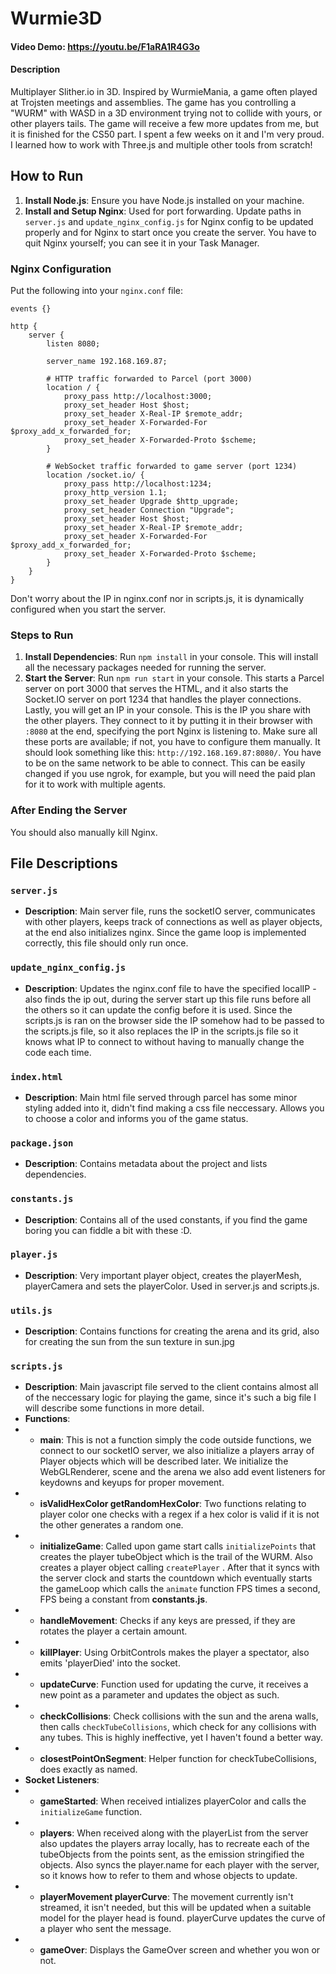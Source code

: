 # Wurmie3D

#### Video Demo: https://youtu.be/F1aRA1R4G3o

#### Description

Multiplayer Slither.io in 3D. Inspired by WurmieMania, a game often played at Trojsten meetings and assemblies. The game has you controlling a "WURM" with WASD in a 3D environment trying not to collide with yours, or other players tails. The game will receive a few more updates from me, but it is finished for the CS50 part. I spent a few weeks on it and I'm very proud. I learned how to work with Three.js and multiple other tools from scratch!

## How to Run

1. **Install Node.js**: Ensure you have Node.js installed on your machine.
2. **Install and Setup Nginx**: Used for port forwarding. Update paths in `server.js` and `update_nginx_config.js` for Nginx config to be updated properly and for Nginx to start once you create the server. You have to quit Nginx yourself; you can see it in your Task Manager.

### Nginx Configuration

Put the following into your `nginx.conf` file:

```nginx
events {}

http {
    server {
        listen 8080;

        server_name 192.168.169.87;

        # HTTP traffic forwarded to Parcel (port 3000)
        location / {
            proxy_pass http://localhost:3000;
            proxy_set_header Host $host;
            proxy_set_header X-Real-IP $remote_addr;
            proxy_set_header X-Forwarded-For $proxy_add_x_forwarded_for;
            proxy_set_header X-Forwarded-Proto $scheme;
        }

        # WebSocket traffic forwarded to game server (port 1234)
        location /socket.io/ {
            proxy_pass http://localhost:1234;
            proxy_http_version 1.1;
            proxy_set_header Upgrade $http_upgrade;
            proxy_set_header Connection "Upgrade";
            proxy_set_header Host $host;
            proxy_set_header X-Real-IP $remote_addr;
            proxy_set_header X-Forwarded-For $proxy_add_x_forwarded_for;
            proxy_set_header X-Forwarded-Proto $scheme;
        }
    }
}
```
Don't worry about the IP in nginx.conf nor in scripts.js, it is dynamically configured when you start the server.

### Steps to Run

1. **Install Dependencies**: Run `npm install` in your console. This will install all the necessary packages needed for running the server.
2. **Start the Server**: Run `npm run start` in your console. This starts a Parcel server on port 3000 that serves the HTML, and it also starts the Socket.IO server on port 1234 that handles the player connections. Lastly, you will get an IP in your console. This is the IP you share with the other players. They connect to it by putting it in their browser with `:8080` at the end, specifying the port Nginx is listening to. Make sure all these ports are available; if not, you have to configure them manually. It should look something like this: `http://192.168.169.87:8080/`. You have to be on the same network to be able to connect. This can be easily changed if you use ngrok, for example, but you will need the paid plan for it to work with multiple agents.

### After Ending the Server

You should also manually kill Nginx.

## File Descriptions

### `server.js`

- **Description**: Main server file, runs the socketIO server, communicates with other players, keeps track of connections as well as player objects, at the end also initializes nginx. Since the game loop is implemented correctly, this file should only run once.

### `update_nginx_config.js`

- **Description**: Updates the nginx.conf file to have the specified localIP - also finds the ip out, during the server start up this file runs before all the others so it can update the config before it is used. Since the scripts.js is ran on the browser side the IP somehow had to be passed to the scripts.js file, so it also replaces the IP in the scripts.js file so it knows what IP to connect to without having to manually change the code each time.

### `index.html`

- **Description**: Main html file served through parcel has some minor styling added into it, didn't find making a css file neccessary. Allows you to choose a color and informs you of the game status.

### `package.json`

- **Description**: Contains metadata about the project and lists dependencies.

### `constants.js`

- **Description**: Contains all of the used constants, if you find the game boring you can fiddle a bit with these :D.

### `player.js`

- **Description**: Very important player object, creates the playerMesh, playerCamera and sets the playerColor. Used in server.js and scripts.js.

### `utils.js`

- **Description**: Contains functions for creating the arena and its grid, also for creating the sun from the sun texture in sun.jpg

### `scripts.js`

- **Description**: Main javascript file served to the client contains almost all of the neccessary logic for playing the game, since it's such a big file I will describe some functions in more detail.
- **Functions**:
- - **main**: This is not a function simply the code outside functions, we connect to our socketIO server, we also initialize a players array of Player objects which will be described later. We initialize the WebGLRenderer, scene and the arena we also add event listeners for keydowns and keyups for proper movement.
- - **isValidHexColor getRandomHexColor**: Two functions relating to player color one checks with a regex if a hex color is valid if it is not the other generates a random one.
- - **initializeGame**: Called upon game start calls `initializePoints` that creates the player tubeObject which is the trail of the WURM. Also creates a player object calling `createPlayer` . After that it syncs with the server clock and starts the countdown which eventually starts the gameLoop which calls the `animate` function FPS times a second, FPS being a constant from **constants.js**.
- - **handleMovement**: Checks if any keys are pressed, if they are rotates the player a certain amount.
- - **killPlayer**: Using OrbitControls makes the player a spectator, also emits 'playerDied' into the socket.
- - **updateCurve**: Function used for updating the curve, it receives a new point as a parameter and updates the object as such.
- - **checkCollisions**: Check collisions with the sun and the arena walls, then calls `checkTubeCollisions`, which check for any collisions with any tubes. This is highly ineffective, yet I haven't found a better way. 
- - **closestPointOnSegment**: Helper function for checkTubeCollisions, does exactly as named.
- **Socket Listeners**:
- - **gameStarted**: When received intializes playerColor and calls the `initializeGame` function.
- - **players**: When received along with the playerList from the server also updates the players array locally, has to recreate each of the tubeObjects from the points sent, as the emission stringified the objects. Also syncs the player.name for each player with the server, so it knows how to refer to them and whose objects to update.
- - **playerMovement playerCurve**: The movement currently isn't streamed, it isn't needed, but this will be updated when a suitable model for the player head is found. playerCurve updates the curve of a player who sent the message.
- - **gameOver**: Displays the GameOver screen and whether you won or not.
